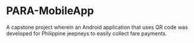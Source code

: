 # PARA-MobileApp
 A capstone project wherein an Android application that uses QR code was developed for Philippine jeepneys to easily collect fare payments.
